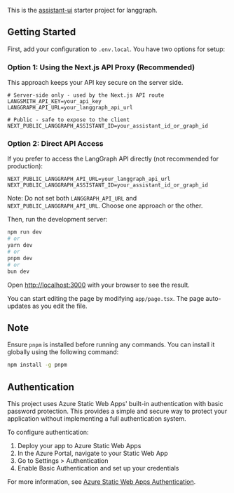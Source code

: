 This is the [assistant-ui](https://github.com/Yonom/assistant-ui) starter project for langgraph.

## Getting Started

First, add your configuration to `.env.local`. You have two options for setup:

### Option 1: Using the Next.js API Proxy (Recommended)

This approach keeps your API key secure on the server side.

```
# Server-side only - used by the Next.js API route
LANGSMITH_API_KEY=your_api_key
LANGGRAPH_API_URL=your_langgraph_api_url

# Public - safe to expose to the client
NEXT_PUBLIC_LANGGRAPH_ASSISTANT_ID=your_assistant_id_or_graph_id
```

### Option 2: Direct API Access

If you prefer to access the LangGraph API directly (not recommended for production):

```
NEXT_PUBLIC_LANGGRAPH_API_URL=your_langgraph_api_url
NEXT_PUBLIC_LANGGRAPH_ASSISTANT_ID=your_assistant_id_or_graph_id
```

Note: Do not set both `LANGGRAPH_API_URL` and `NEXT_PUBLIC_LANGGRAPH_API_URL`. Choose one approach or the other.

Then, run the development server:

```bash
npm run dev
# or
yarn dev
# or
pnpm dev
# or
bun dev
```

Open [http://localhost:3000](http://localhost:3000) with your browser to see the result.

You can start editing the page by modifying `app/page.tsx`. The page auto-updates as you edit the file.

## Note

Ensure `pnpm` is installed before running any commands. You can install it globally using the following command:

```bash
npm install -g pnpm
```

## Authentication

This project uses Azure Static Web Apps' built-in authentication with basic password protection. This provides a simple and secure way to protect your application without implementing a full authentication system.

To configure authentication:

1. Deploy your app to Azure Static Web Apps
2. In the Azure Portal, navigate to your Static Web App
3. Go to Settings > Authentication
4. Enable Basic Authentication and set up your credentials

For more information, see [Azure Static Web Apps Authentication](https://learn.microsoft.com/en-us/azure/static-web-apps/authentication-authorization).
